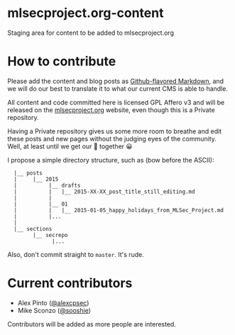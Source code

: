 mlsecproject.org-content
========================

Staging area for content to be added to mlsecproject.org

# How to contribute

Please add the content and blog posts as [Github-flavored Markdown](https://help.github.com/articles/github-flavored-markdown/), and we will
do our best to translate it to what our current CMS is able to handle.

All content and code committed here is licensed GPL Affero v3 and will be released
on the [mlsecproject.org](https://mlsecproject.org) website, even though this
is a Private repository.

Having a Private repository gives us some more room to breathe and edit these
posts and new pages without the judging eyes of the community. Well, at least
until we get our :shit: together :grinning:

I propose a simple directory structure, such as (bow before the ASCII):
```
  |__ posts
  |     |__ 2015
  |          |__ drafts
  |          |   |__ 2015-XX-XX_post_title_still_editing.md
  |          |
  |          |__ 01
  |          |   |__ 2015-01-05_happy_holidays_from_MLSec_Project.md
  |          |...
  |
  |__ sections
        |__ secrepo
              |...
```

Also, don't commit straight to `master`. It's rude.

# Current contributors

* Alex Pinto ([@alexcpsec](https://twitter.com/alexcpsec))
* Mike Sconzo ([@sooshie](https://twitter.com/sooshie))

Contributors will be added as more people are interested.
